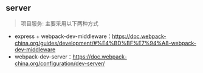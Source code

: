 ## server
> 项目服务: 主要采用以下两种方式

- express + webpack-dev-middleware：https://doc.webpack-china.org/guides/development/#%E4%BD%BF%E7%94%A8-webpack-dev-middleware
- webpack-dev-server：https://doc.webpack-china.org/configuration/dev-server/